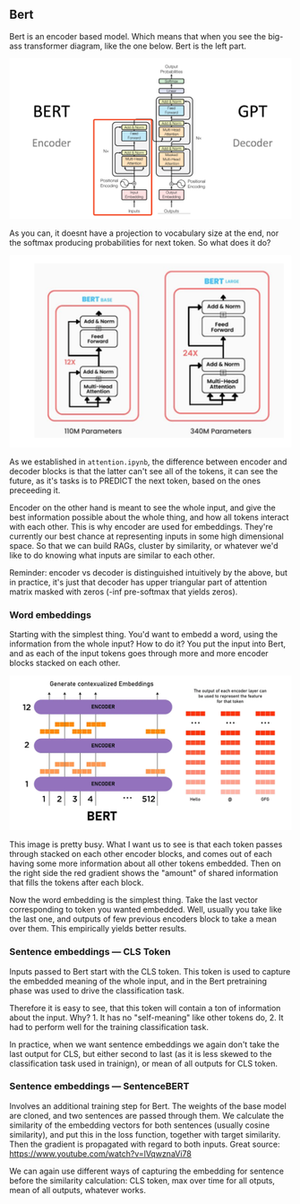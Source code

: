 ## Bert

Bert is an encoder based model. Which means that when you see the big-ass transformer diagram, like the one below. Bert is the left part. 

![alt text](images/bert_transformer.png)

As you can, it doesnt have a projection to vocabulary size at the end, nor the softmax producing probabilities for next token. So what does it do?

![alt text](images/bert.png)

As we established in `attention.ipynb`, the difference between encoder and decoder blocks is that the latter can't see all of the tokens, it can see the future, as it's tasks is to PREDICT the next token, based on the ones preceeding it. 

Encoder on the other hand is meant to see the whole input, and give the best information possible about the whole thing, and how all tokens interact with each other. This is why encoder are used for embeddings. They're currently our best chance at representing inputs in some high dimensional space. So that we can build RAGs, cluster by similarity, or whatever we'd like to do knowing what inputs are similar to each other. 

Reminder: encoder vs decoder is distinguished intuitively by the above, but in practice, it's just that decoder has upper triangular part of attention matrix masked with zeros (-inf pre-softmax that yields zeros).

### Word embeddings

Starting with the simplest thing. You'd want to embedd a word, using the information from the whole input? How to do it? You put the input into Bert, and as each of the input tokens goes through more and more encoder blocks stacked on each other.

![alt text](images/bert_pass.png)

This image is pretty busy. What I want us to see is that each token passes through stacked on each other encoder blocks, and comes out of each having some more information about all other tokens embedded. Then on the right side the red gradient shows the "amount" of shared information that fills the tokens after each block. 

Now the word embedding is the simplest thing. Take the last vector corresponding to token you wanted embedded. Well, usually you take like the last one, and outputs of few previous encoders block to take a mean over them. This empirically yields better results. 

### Sentence embeddings — CLS Token

Inputs passed to Bert start with the CLS token. This token is used to capture the embedded meaning of the whole input, and in the Bert pretraining phase was used to drive the classification task. 

Therefore it is easy to see, that this token will contain a ton of information about the input. Why? 1. It has no "self-meaning" like other tokens do, 2. It had to perform well for the training classification task. 

In practice, when we want sentence embeddings we again don't take the last output for CLS, but either second to last (as it is less skewed to the classification task used in trainign), or mean of all outputs for CLS token. 

### Sentence embeddings — SentenceBERT

Involves an additional training step for Bert. The weights of the base model are cloned, and two sentences are passed through them. We calculate the similarity of the embedding vectors for both sentences (usually cosine similarity), and put this in the loss function, together with target similarity. Then the gradient is propagated with regard to both inputs. Great source: https://www.youtube.com/watch?v=lVqwznaVi78

We can again use different ways of capturing the embedding for sentence before the similarity calculation: CLS token, max over time for all otputs, mean of all outputs, whatever works. 

